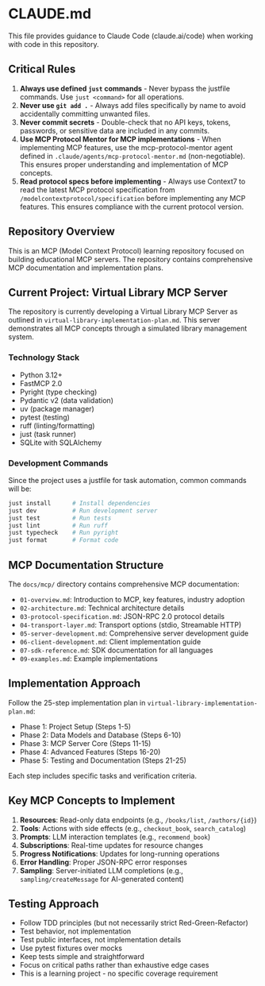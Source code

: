 # CLAUDE.md

This file provides guidance to Claude Code (claude.ai/code) when working with code in this repository.

## Critical Rules

1. **Always use defined `just` commands** - Never bypass the justfile commands. Use `just <command>` for all operations.
2. **Never use `git add .`** - Always add files specifically by name to avoid accidentally committing unwanted files.
3. **Never commit secrets** - Double-check that no API keys, tokens, passwords, or sensitive data are included in any commits.
4. **Use MCP Protocol Mentor for MCP implementations** - When implementing MCP features, use the mcp-protocol-mentor agent defined in `.claude/agents/mcp-protocol-mentor.md` (non-negotiable). This ensures proper understanding and implementation of MCP concepts.
5. **Read protocol specs before implementing** - Always use Context7 to read the latest MCP protocol specification from `/modelcontextprotocol/specification` before implementing any MCP features. This ensures compliance with the current protocol version.

## Repository Overview

This is an MCP (Model Context Protocol) learning repository focused on building educational MCP servers. The repository contains comprehensive MCP documentation and implementation plans.

## Current Project: Virtual Library MCP Server

The repository is currently developing a Virtual Library MCP Server as outlined in `virtual-library-implementation-plan.md`. This server demonstrates all MCP concepts through a simulated library management system.

### Technology Stack

- Python 3.12+
- FastMCP 2.0
- Pyright (type checking)
- Pydantic v2 (data validation)
- uv (package manager)
- pytest (testing)
- ruff (linting/formatting)
- just (task runner)
- SQLite with SQLAlchemy

### Development Commands

Since the project uses a justfile for task automation, common commands will be:

```bash
just install      # Install dependencies
just dev          # Run development server
just test         # Run tests
just lint         # Run ruff
just typecheck    # Run pyright
just format       # Format code
```

## MCP Documentation Structure

The `docs/mcp/` directory contains comprehensive MCP documentation:

- `01-overview.md`: Introduction to MCP, key features, industry adoption
- `02-architecture.md`: Technical architecture details
- `03-protocol-specification.md`: JSON-RPC 2.0 protocol details
- `04-transport-layer.md`: Transport options (stdio, Streamable HTTP)
- `05-server-development.md`: Comprehensive server development guide
- `06-client-development.md`: Client implementation guide
- `07-sdk-reference.md`: SDK documentation for all languages
- `09-examples.md`: Example implementations

## Implementation Approach

Follow the 25-step implementation plan in `virtual-library-implementation-plan.md`:

- Phase 1: Project Setup (Steps 1-5)
- Phase 2: Data Models and Database (Steps 6-10)
- Phase 3: MCP Server Core (Steps 11-15)
- Phase 4: Advanced Features (Steps 16-20)
- Phase 5: Testing and Documentation (Steps 21-25)

Each step includes specific tasks and verification criteria.

## Key MCP Concepts to Implement

1. **Resources**: Read-only data endpoints (e.g., `/books/list`, `/authors/{id}`)
2. **Tools**: Actions with side effects (e.g., `checkout_book`, `search_catalog`)
3. **Prompts**: LLM interaction templates (e.g., `recommend_book`)
4. **Subscriptions**: Real-time updates for resource changes
5. **Progress Notifications**: Updates for long-running operations
6. **Error Handling**: Proper JSON-RPC error responses
7. **Sampling**: Server-initiated LLM completions (e.g., `sampling/createMessage` for AI-generated content)

## Testing Approach

- Follow TDD principles (but not necessarily strict Red-Green-Refactor)
- Test behavior, not implementation
- Test public interfaces, not implementation details
- Use pytest fixtures over mocks
- Keep tests simple and straightforward
- Focus on critical paths rather than exhaustive edge cases
- This is a learning project - no specific coverage requirement
